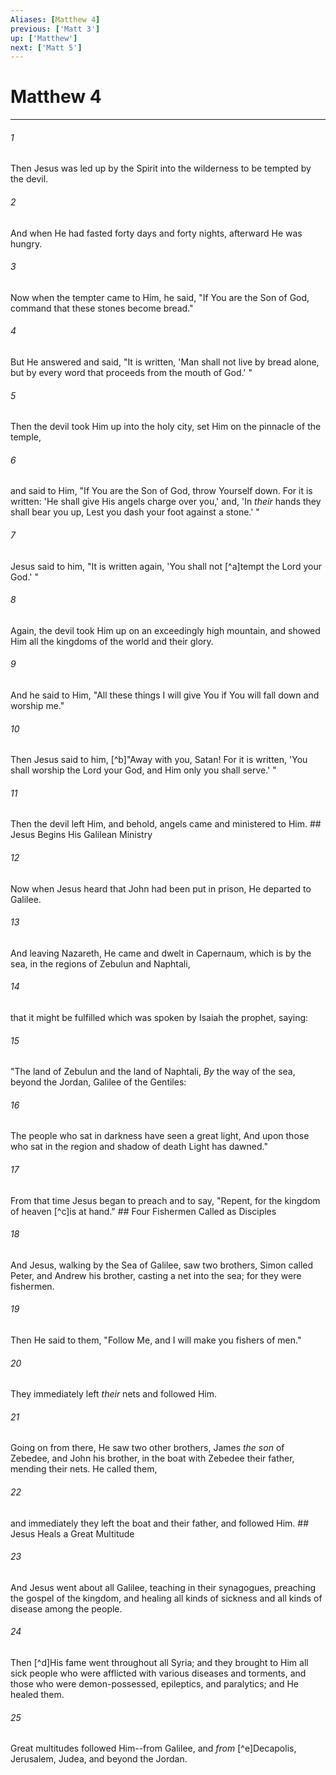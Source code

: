 ```yaml
---
Aliases: [Matthew 4]
previous: ['Matt 3']
up: ['Matthew']
next: ['Matt 5']
---
```

# Matthew 4

***


###### 1 
Then Jesus was led up by the Spirit into the wilderness to be tempted by the devil. 

###### 2 
And when He had fasted forty days and forty nights, afterward He was hungry. 

###### 3 
Now when the tempter came to Him, he said, "If You are the Son of God, command that these stones become bread." 

###### 4 
But He answered and said, "It is written, 'Man shall not live by bread alone, but by every word that proceeds from the mouth of God.' " 

###### 5 
Then the devil took Him up into the holy city, set Him on the pinnacle of the temple, 

###### 6 
and said to Him, "If You are the Son of God, throw Yourself down. For it is written: 'He shall give His angels charge over you,' and, 'In _their_ hands they shall bear you up, Lest you dash your foot against a stone.' " 

###### 7 
Jesus said to him, "It is written again, 'You shall not [^a]tempt the Lord your God.' " 

###### 8 
Again, the devil took Him up on an exceedingly high mountain, and showed Him all the kingdoms of the world and their glory. 

###### 9 
And he said to Him, "All these things I will give You if You will fall down and worship me." 

###### 10 
Then Jesus said to him, [^b]"Away with you, Satan! For it is written, 'You shall worship the Lord your God, and Him only you shall serve.' " 

###### 11 
Then the devil left Him, and behold, angels came and ministered to Him. ## Jesus Begins His Galilean Ministry 

###### 12 
Now when Jesus heard that John had been put in prison, He departed to Galilee. 

###### 13 
And leaving Nazareth, He came and dwelt in Capernaum, which is by the sea, in the regions of Zebulun and Naphtali, 

###### 14 
that it might be fulfilled which was spoken by Isaiah the prophet, saying: 

###### 15 
"The land of Zebulun and the land of Naphtali, _By_ the way of the sea, beyond the Jordan, Galilee of the Gentiles: 

###### 16 
The people who sat in darkness have seen a great light, And upon those who sat in the region and shadow of death Light has dawned." 

###### 17 
From that time Jesus began to preach and to say, "Repent, for the kingdom of heaven [^c]is at hand." ## Four Fishermen Called as Disciples 

###### 18 
And Jesus, walking by the Sea of Galilee, saw two brothers, Simon called Peter, and Andrew his brother, casting a net into the sea; for they were fishermen. 

###### 19 
Then He said to them, "Follow Me, and I will make you fishers of men." 

###### 20 
They immediately left _their_ nets and followed Him. 

###### 21 
Going on from there, He saw two other brothers, James _the son_ of Zebedee, and John his brother, in the boat with Zebedee their father, mending their nets. He called them, 

###### 22 
and immediately they left the boat and their father, and followed Him. ## Jesus Heals a Great Multitude 

###### 23 
And Jesus went about all Galilee, teaching in their synagogues, preaching the gospel of the kingdom, and healing all kinds of sickness and all kinds of disease among the people. 

###### 24 
Then [^d]His fame went throughout all Syria; and they brought to Him all sick people who were afflicted with various diseases and torments, and those who were demon-possessed, epileptics, and paralytics; and He healed them. 

###### 25 
Great multitudes followed Him--from Galilee, and _from_ [^e]Decapolis, Jerusalem, Judea, and beyond the Jordan.
